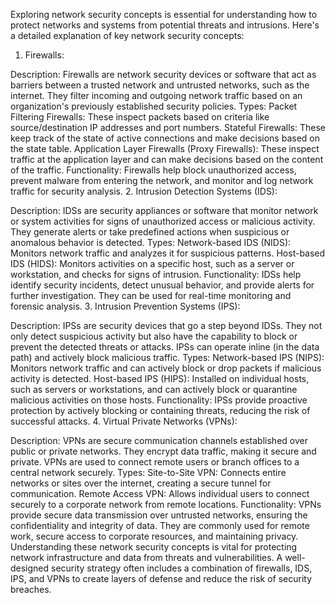 Exploring network security concepts is essential for understanding how to protect networks and systems from potential threats and intrusions. Here's a detailed explanation of key network security concepts:

1. Firewalls:

Description: Firewalls are network security devices or software that act as barriers between a trusted network and untrusted networks, such as the internet. They filter incoming and outgoing network traffic based on an organization's previously established security policies.
Types:
Packet Filtering Firewalls: These inspect packets based on criteria like source/destination IP addresses and port numbers.
Stateful Firewalls: These keep track of the state of active connections and make decisions based on the state table.
Application Layer Firewalls (Proxy Firewalls): These inspect traffic at the application layer and can make decisions based on the content of the traffic.
Functionality: Firewalls help block unauthorized access, prevent malware from entering the network, and monitor and log network traffic for security analysis.
2. Intrusion Detection Systems (IDS):

Description: IDSs are security appliances or software that monitor network or system activities for signs of unauthorized access or malicious activity. They generate alerts or take predefined actions when suspicious or anomalous behavior is detected.
Types:
Network-based IDS (NIDS): Monitors network traffic and analyzes it for suspicious patterns.
Host-based IDS (HIDS): Monitors activities on a specific host, such as a server or workstation, and checks for signs of intrusion.
Functionality: IDSs help identify security incidents, detect unusual behavior, and provide alerts for further investigation. They can be used for real-time monitoring and forensic analysis.
3. Intrusion Prevention Systems (IPS):

Description: IPSs are security devices that go a step beyond IDSs. They not only detect suspicious activity but also have the capability to block or prevent the detected threats or attacks. IPSs can operate inline (in the data path) and actively block malicious traffic.
Types:
Network-based IPS (NIPS): Monitors network traffic and can actively block or drop packets if malicious activity is detected.
Host-based IPS (HIPS): Installed on individual hosts, such as servers or workstations, and can actively block or quarantine malicious activities on those hosts.
Functionality: IPSs provide proactive protection by actively blocking or containing threats, reducing the risk of successful attacks.
4. Virtual Private Networks (VPNs):

Description: VPNs are secure communication channels established over public or private networks. They encrypt data traffic, making it secure and private. VPNs are used to connect remote users or branch offices to a central network securely.
Types:
Site-to-Site VPN: Connects entire networks or sites over the internet, creating a secure tunnel for communication.
Remote Access VPN: Allows individual users to connect securely to a corporate network from remote locations.
Functionality: VPNs provide secure data transmission over untrusted networks, ensuring the confidentiality and integrity of data. They are commonly used for remote work, secure access to corporate resources, and maintaining privacy.
Understanding these network security concepts is vital for protecting network infrastructure and data from threats and vulnerabilities. A well-designed security strategy often includes a combination of firewalls, IDS, IPS, and VPNs to create layers of defense and reduce the risk of security breaches.